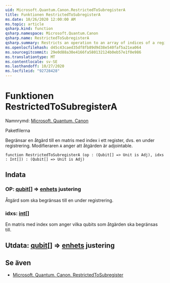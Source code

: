 ```yaml
---
uid: Microsoft.Quantum.Canon.RestrictedToSubregisterA
title: Funktionen RestrictedToSubregisterA
ms.date: 10/26/2020 12:00:00 AM
ms.topic: article
qsharp.kind: function
qsharp.namespace: Microsoft.Quantum.Canon
qsharp.name: RestrictedToSubregisterA
qsharp.summary: Restricts an operation to an array of indices of a register, i.e., a subregister. The modifier `A` indicates that the operation is adjointable.
ms.openlocfilehash: d45c43caed35df8fb89d9d38e540faf5a21ea064
ms.sourcegitcommit: 29e0d88a30e4166fa580132124b0eb57e1f0e986
ms.translationtype: MT
ms.contentlocale: sv-SE
ms.lasthandoff: 10/27/2020
ms.locfileid: "92728428"
---
```

# <a name="restrictedtosubregistera-function"></a>Funktionen RestrictedToSubregisterA

Namnrymd: [Microsoft. Quantum. Canon](xref:Microsoft.Quantum.Canon)

Paketfilerna [](https://nuget.org/packages/)


Begränsar en åtgärd till en matris med index i ett register, dvs. en under registrering.
Modifieraren `A` anger att åtgärden är adjointable.

```qsharp
function RestrictedToSubregisterA (op : (Qubit[] => Unit is Adj), idxs : Int[]) : (Qubit[] => Unit is Adj)
```


## <a name="input"></a>Indata

### <a name="op--qubit--unit-adj"></a>OP: [qubit](xref:microsoft.quantum.lang-ref.qubit)[] => [enhets](xref:microsoft.quantum.lang-ref.unit) justering

Åtgärd som ska begränsas till en under registrering.


### <a name="idxs--int"></a>idxs: [int](xref:microsoft.quantum.lang-ref.int)[]

En matris med index som anger vilka qubits som åtgärden ska begränsas till.



## <a name="output--qubit--unit-adj"></a>Utdata: [qubit](xref:microsoft.quantum.lang-ref.qubit)[] => [enhets](xref:microsoft.quantum.lang-ref.unit) justering



## <a name="see-also"></a>Se även

- [Microsoft. Quantum. Canon. RestrictedToSubregister](xref:Microsoft.Quantum.Canon.RestrictedToSubregister)